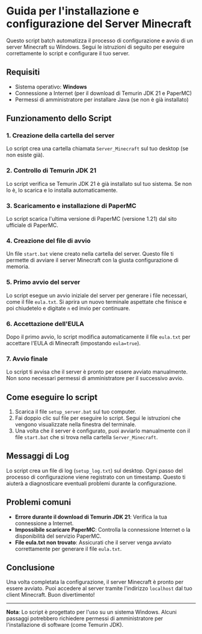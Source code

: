 # Guida per l'installazione e configurazione del Server Minecraft

Questo script batch automatizza il processo di configurazione e avvio di un server Minecraft su Windows. Segui le istruzioni di seguito per eseguire correttamente lo script e configurare il tuo server.

## Requisiti

- Sistema operativo: **Windows**
- Connessione a Internet (per il download di Temurin JDK 21 e PaperMC)
- Permessi di amministratore per installare Java (se non è già installato)

## Funzionamento dello Script

### 1. **Creazione della cartella del server**
   Lo script crea una cartella chiamata `Server_Minecraft` sul tuo desktop (se non esiste già).

### 2. **Controllo di Temurin JDK 21**
   Lo script verifica se Temurin JDK 21 è già installato sul tuo sistema. Se non lo è, lo scarica e lo installa automaticamente.

### 3. **Scaricamento e installazione di PaperMC**
   Lo script scarica l'ultima versione di PaperMC (versione 1.21) dal sito ufficiale di PaperMC.

### 4. **Creazione del file di avvio**
   Un file `start.bat` viene creato nella cartella del server. Questo file ti permette di avviare il server Minecraft con la giusta configurazione di memoria.

### 5. **Primo avvio del server**
   Lo script esegue un avvio iniziale del server per generare i file necessari, come il file `eula.txt`. Si aprira un nuovo terminale aspettate che finisce e poi chiudetelo e digitate `n` ed invio per continuare.

### 6. **Accettazione dell'EULA**
   Dopo il primo avvio, lo script modifica automaticamente il file `eula.txt` per accettare l'EULA di Minecraft (impostando `eula=true`).

### 7. **Avvio finale**
   Lo script ti avvisa che il server è pronto per essere avviato manualmente. Non sono necessari permessi di amministratore per il successivo avvio.

## Come eseguire lo script

1. Scarica il file `setup_server.bat` sul tuo computer.
2. Fai doppio clic sul file per eseguire lo script. Segui le istruzioni che vengono visualizzate nella finestra del terminale.
3. Una volta che il server è configurato, puoi avviarlo manualmente con il file `start.bat` che si trova nella cartella `Server_Minecraft`.

## Messaggi di Log

Lo script crea un file di log (`setup_log.txt`) sul desktop. Ogni passo del processo di configurazione viene registrato con un timestamp. Questo ti aiuterà a diagnosticare eventuali problemi durante la configurazione.

## Problemi comuni

- **Errore durante il download di Temurin JDK 21**: Verifica la tua connessione a Internet.
- **Impossibile scaricare PaperMC**: Controlla la connessione Internet o la disponibilità del servizio PaperMC.
- **File eula.txt non trovato**: Assicurati che il server venga avviato correttamente per generare il file `eula.txt`.

## Conclusione

Una volta completata la configurazione, il server Minecraft è pronto per essere avviato. Puoi accedere al server tramite l'indirizzo `localhost` dal tuo client Minecraft. Buon divertimento!

---

**Nota**: Lo script è progettato per l'uso su un sistema Windows. Alcuni passaggi potrebbero richiedere permessi di amministratore per l'installazione di software (come Temurin JDK).
